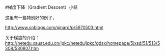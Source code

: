 #梯度下降（Gradient Descent）小结

这里有一篇特别好的例子，

http://www.cnblogs.com/pinard/p/5970503.html

关于梯度的介绍：  
http://netedu.xauat.edu.cn/jpkc/netedu/jpkc/gdsx/homepage/5jxsd/51/513/5308/530807.htm